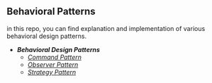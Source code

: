 ## Behavioral Patterns

in this repo, you can find explanation and implementation of various behavioral design patterns.

- **_Behavioral Design Patterns_**
  - [*Command Pattern*](https://github.com/seyma-cengiz/behavioral-design-patterns/tree/master/BehavioralPatterns.Command)
  - [*Observer Pattern*](https://github.com/seyma-cengiz/behavioral-design-patterns/tree/master/BehavioralPattern.Observer)
  - [*Strategy Pattern*](https://github.com/seyma-cengiz/behavioral-design-patterns/tree/master/BehavioralPatterns.Strategy)
